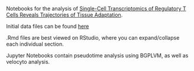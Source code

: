 Notebooks for the analysis of [Single-Cell Transcriptomics of Regulatory T Cells Reveals Trajectories of Tissue Adaptation](https://www.cell.com/immunity/fulltext/S1074-7613(19)30001-9).

Initial data files can be found [here](https://figshare.com/projects/Treg_scRNA-seq/38864)

.Rmd files are best viewed on RStudio, where you can expand/collapse each individual section.

Jupyter Notebooks contain pseudotime analysis using BGPLVM, as well as velocyto analysis.
